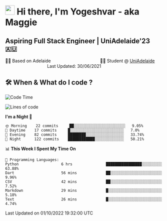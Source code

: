 <h1><img src="https://emojis.slackmojis.com/emojis/images/1531849430/4246/blob-sunglasses.gif?1531849430" width="30"/> Hi there, I'm Yogeshvar - aka Maggie</h1>

## Aspiring Full Stack Engineer | UniAdelaide'23 🇦🇺  
🏂🏻  Based on Adelaide &nbsp;&nbsp;&nbsp;&nbsp;&nbsp;&nbsp;&nbsp;&nbsp;&nbsp;&nbsp;&nbsp;&nbsp;&nbsp;&nbsp;&nbsp;&nbsp;&nbsp;&nbsp;&nbsp;&nbsp;&nbsp;&nbsp;&nbsp;&nbsp;&nbsp;&nbsp;&nbsp;&nbsp;&nbsp;&nbsp;&nbsp;&nbsp;&nbsp;&nbsp;&nbsp;&nbsp;&nbsp;&nbsp;&nbsp;👨‍💻 Student @ [UniAdelaide](https://www.adelaide.edu.au)   &nbsp;&nbsp;&nbsp;&nbsp;&nbsp;&nbsp;&nbsp;&nbsp;&nbsp;&nbsp;&nbsp;&nbsp;&nbsp;&nbsp;&nbsp;&nbsp;&nbsp;&nbsp;&nbsp;&nbsp;&nbsp;&nbsp;&nbsp;&nbsp;&nbsp;&nbsp;&nbsp;&nbsp;&nbsp;&nbsp;&nbsp;&nbsp; &nbsp;Last Updated: 30/06/2021

## 🛠 When & What do I code ?  

<!--START_SECTION:waka-->
![Code Time](http://img.shields.io/badge/Code%20Time-1%2C799%20hrs%2018%20mins-blue)

![Lines of code](https://img.shields.io/badge/From%20Hello%20World%20I%27ve%20Written-2%20Million%20lines%20of%20code-blue)

**I'm a Night 🦉** 

```text
🌞 Morning    22 commits     ██░░░░░░░░░░░░░░░░░░░░░░░   9.05% 
🌆 Daytime    17 commits     █░░░░░░░░░░░░░░░░░░░░░░░░   7.0% 
🌃 Evening    82 commits     ████████░░░░░░░░░░░░░░░░░   33.74% 
🌙 Night      122 commits    ████████████░░░░░░░░░░░░░   50.21%

```


📊 **This Week I Spent My Time On** 

```text
💬 Programming Languages: 
Python                   6 hrs               ████████████████░░░░░░░░░   63.88% 
Dart                     56 mins             ██░░░░░░░░░░░░░░░░░░░░░░░   9.96% 
CSV                      42 mins             ██░░░░░░░░░░░░░░░░░░░░░░░   7.52% 
Markdown                 29 mins             █░░░░░░░░░░░░░░░░░░░░░░░░   5.18% 
Text                     26 mins             █░░░░░░░░░░░░░░░░░░░░░░░░   4.74%

```


 Last Updated on 01/10/2022 19:32:00 UTC
<!--END_SECTION:waka-->
